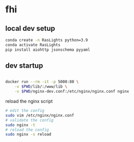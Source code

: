# fhi

<!--
```sh
sudo /etc/init.d/nginx start
```
# always handy
sudo apt-get install vim -y

## Connect to the Rasperry

```sh
ssh pi@168.192.4.64
```
-->

## local dev setup

```sh
conda create -n RasLights python=3.9
conda activate RasLights
pip install aiohttp jsonschema pyyaml
```

## dev startup

```sh

docker run --rm -it -p 5000:80 \
    -v $PWD/lib/:/www/lib \
    -v $PWD/nginx-dev.conf:/etc/nginx/nginx.conf nginx

```

reload the nginx script

```sh
# edit the config
sudo vim /etc/nginx/nginx.conf
# validate the config
sudo nginx -t
# reload the config
sudo nginx -s reload
```